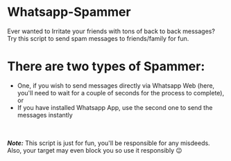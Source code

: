 # Whatsapp-Spammer
Ever wanted to Irritate your friends with tons of back to back messages?
<br>
Try this script to send spam messages to friends/family for fun.
<br>
# There are two types of Spammer:
<ul>
  <li> One, if you wish to send messages directly via Whatsapp Web (here, you'll need to wait for a couple of seconds for the process to complete), or </li>
  <li> If you have installed Whatsapp App, use the second one to send the messages instantly</li>
</ul>
<br><br>
<strong><em>Note:</em></strong>
This script is just for fun, you'll be responsible for any misdeeds.<br>
Also, your target may even block you so use it responsibly 😉
